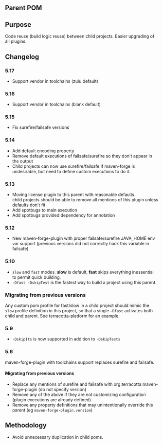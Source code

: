 Parent POM
-------

## Purpose

Code reuse (build logic reuse) between child projects. 
Easier upgrading of all plugins.  

## Changelog

### 5.17
* Support vendor in toolchains (zulu default)

### 5.16
* Support vendor in toolchains (blank default)

### 5.15 
* Fix surefire/failsafe versions

### 5.14
* Add default encoding property
* Remove default executions of failsafe/surefire so they don't appear in the output
* Child projects can now use surefire/failsafe if maven-forge is undesirable, but need to define
  custom executions to do it.

### 5.13
* Moving license plugin to this parent with reasonable defaults.  
  child projects should be able to remove all mentions of this plugin unless
  defaults don't fit
* Add spotbugs to main execution
* Add spotbugs provided dependency for annotation

### 5.12
* New maven-forge-plugin with proper failsafe/surefire JAVA_HOME env var support (previous versions did not correctly hack this variable in failsafe)

### 5.10
* `slow` and `fast` modes.  **slow** is default, **fast** skips everything inessential to permit quick building.
* `-Dfast -DskipTest` is the fastest way to build a project using this parent.

### Migrating from previous versions
Any custom pom profile for fast/slow in a child project should mimic the `slow` profile definition in this project, 
so that a single `-Dfast` activates both child and parent.  See terracotta-platform for an example.

### 5.9
* `-DskipIts` is now supported in addition to `-DskipTests`

### 5.6
maven-forge-plugin with toolchains support replaces surefire and failsafe.

#### Migrating from previous versions
* Replace any mentions of surefire and failsafe with org.terracotta:maven-forge-plugin (do not specify version)
* Remove any of the above if they are not customizing configuration (plugin executions are already defined)
* Remove any property definitions that may unintentionally override this parent (eg `maven-forge-plugin.version`)


## Methodology

* Avoid unnecessary duplication in child poms.